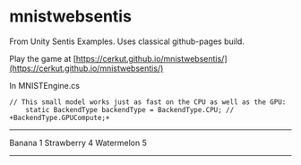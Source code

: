 # mnistwebsentis

From Unity Sentis Examples. Uses classical github-pages build.

Play the game at [https://cerkut.github.io/mnistwebsentis/](https://cerkut.github.io/mnistwebsentis/)

In MNISTEngine.cs

```
// This small model works just as fast on the CPU as well as the GPU:
    static BackendType backendType = BackendType.CPU; // +BackendType.GPUCompute;+
```

---

  Banana       1
  Strawberry   4
  Watermelon   5

---

